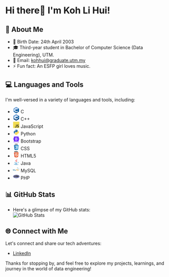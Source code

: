 # Hi there👋 I'm Koh Li Hui!

## 🚀 About Me

- 🎂 Birth Date: 24th April 2003
- 🎓 Third-year student in Bachelor of Computer Science (Data Engineering), UTM.
- 📧 Email: [kohhui@graduate.utm.my](mailto:kohhui@graduate.utm.my)
- ⚡ Fun fact: An ESFP girl loves music.

  
## 💻 Languages and Tools

I'm well-versed in a variety of languages and tools, including:

- <img src="https://raw.githubusercontent.com/devicons/devicon/master/icons/c/c-original.svg" alt="C" width="20"/> C
- <img src="https://raw.githubusercontent.com/devicons/devicon/master/icons/cplusplus/cplusplus-original.svg" alt="C++" width="20"/> C++
- <img src="https://raw.githubusercontent.com/devicons/devicon/master/icons/javascript/javascript-original.svg" alt="JavaScript" width="20"/> JavaScript
- <img src="https://raw.githubusercontent.com/devicons/devicon/master/icons/python/python-original.svg" alt="Python" width="20"/> Python
- <img src="https://raw.githubusercontent.com/devicons/devicon/master/icons/bootstrap/bootstrap-plain-wordmark.svg" alt="Bootstrap" width="20"/> Bootstrap
- <img src="https://raw.githubusercontent.com/devicons/devicon/master/icons/css3/css3-original-wordmark.svg" alt="CSS3" width="20" /> CSS
- <img src="https://raw.githubusercontent.com/devicons/devicon/master/icons/html5/html5-original-wordmark.svg" alt="HTML5" width="20"/> HTML5
- <img src="https://raw.githubusercontent.com/devicons/devicon/master/icons/java/java-original.svg" alt="Java" width="20" /> Java
- <img src="https://raw.githubusercontent.com/devicons/devicon/master/icons/mysql/mysql-original-wordmark.svg" alt="MySQL" width="20"/> MySQL
- <img src="https://raw.githubusercontent.com/devicons/devicon/master/icons/php/php-original.svg" alt="PHP" width="20"/> PHP


## 📊 GitHub Stats

- Here's a glimpse of my GitHub stats: <br>
![GitHub Stats](https://github-readme-stats.vercel.app/api?username=kohlihui&show_icons=true&locale=en)


## 🌐 Connect with Me

Let's connect and share our tech adventures:
- [LinkedIn](https://www.linkedin.com/in/koh-li-hui-4600a6257/)

Thanks for stopping by, and feel free to explore my projects, learnings, and journey in the world of data engineering!


